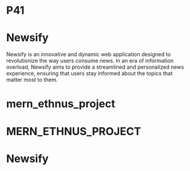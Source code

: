# P41
# Newsify
Newsify is an innovative and dynamic web application designed to revolutionize the way users consume news. In an era of information overload, Newsify aims to provide a streamlined and personalized news experience, ensuring that users stay informed about the topics that matter most to them.
# mern_ethnus_project
# MERN_ETHNUS_PROJECT
# Newsify
